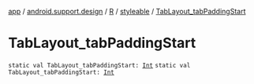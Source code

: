 [app](../../../index.md) / [android.support.design](../../index.md) / [R](../index.md) / [styleable](index.md) / [TabLayout_tabPaddingStart](.)

# TabLayout_tabPaddingStart

`static val TabLayout_tabPaddingStart: `[`Int`](https://kotlinlang.org/api/latest/jvm/stdlib/kotlin/-int/index.html)
`static val TabLayout_tabPaddingStart: `[`Int`](https://kotlinlang.org/api/latest/jvm/stdlib/kotlin/-int/index.html)